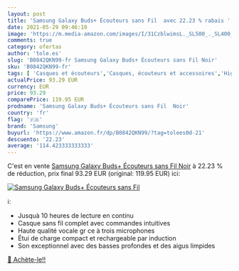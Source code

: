 ```yaml
---
layout: post
title: 'Samsung Galaxy Buds+ Écouteurs sans Fil  avec 22.23 % rabais '
date: 2021-05-29 09:46:19
image: 'https://m.media-amazon.com/images/I/31CzblwimsL._SL500_._SL400_.jpg'
comments: true
category: ofertas
author: 'tole.es'
slug: 'B0842QKN99-fr Samsung Galaxy Buds+ Écouteurs sans Fil Noir'
sku: 'B0842QKN99-fr'
tags: [ 'Casques et écouteurs','Casques, écouteurs et accessoires','High-Tech','samsung', ]
actualPrice: 93.29 EUR
currency: EUR
price: 93.29
comparePrice: 119.95 EUR
prodname: 'Samsung Galaxy Buds+ Écouteurs sans Fil  Noir'
country: 'fr'
flag: '🇫🇷'
brand: 'Samsung'
buyurl: 'https://www.amazon.fr/dp/B0842QKN99/?tag=tolees0d-21'
descuento: '22.23'
average: '114.423333333333'
---
```


C'est en vente [Samsung Galaxy Buds+ Écouteurs sans Fil  Noir](https://www.amazon.fr/dp/B0842QKN99/?tag=tolees0d-21)  à  22.23 % de réduction, prix final  93.29 EUR (original: 119.95 EUR) ici:

[![Samsung Galaxy Buds+ Écouteurs sans Fil ](https://m.media-amazon.com/images/I/31CzblwimsL._SL500_._SL400_.jpg)](https://www.amazon.fr/dp/B0842QKN99/?tag=tolees0d-21)

ℹ️:

- Jusquà 10 heures de lecture en continu
- Casque sans fil complet avec commandes intuitives
- Haute qualité vocale gr ce à trois microphones
- Étui de charge compact et rechargeable par induction
- Son exceptionnel avec des basses profondes et des aigus limpides

[🛒 Achète-le!!](https://www.amazon.fr/dp/B0842QKN99/?tag=tolees0d-21)
